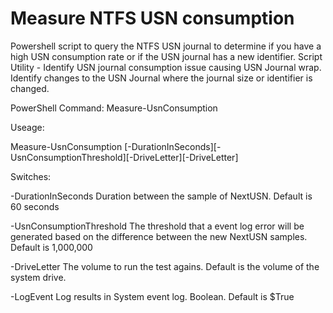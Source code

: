 # Measure NTFS USN consumption
Powershell script to query the NTFS USN journal to determine if you have a high USN consumption rate or if the USN journal has a new identifier.
Script Utility - Identify USN journal consumption issue causing USN Journal wrap. Identify changes to the USN Journal where the journal size or identifier is changed.

PowerShell Command: Measure-UsnConsumption

Useage:

Measure-UsnConsumption [-DurationInSeconds][-UsnConsumptionThreshold][-DriveLetter][-DriveLetter]

Switches:

-DurationInSeconds
Duration between the sample of NextUSN. Default is 60 seconds

-UsnConsumptionThreshold
The threshold that a event log error will be generated based on the difference between the new NextUSN samples. Default is 1,000,000

-DriveLetter
The volume to run the test agains. Default is the volume of the system drive.

-LogEvent
Log results in System event log. Boolean. Default is $True

